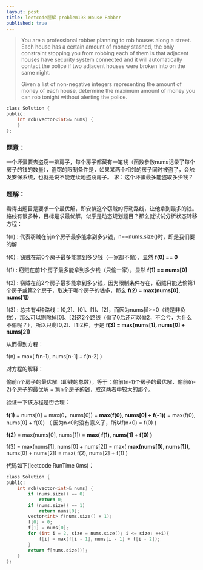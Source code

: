 ```yaml
---
layout: post
title: leetcode题解 problem198 House Robber
published: true
---
```


> You are a professional robber planning to rob houses along a street. Each house has a certain amount of money stashed, the only constraint stopping you from robbing each of them is that adjacent houses have security system connected and it will automatically contact the police if two adjacent houses were broken into on the same night.
> 
> Given a list of non-negative integers representing the amount of money of each house, determine the maximum amount of money you can rob tonight without alerting the police.

```c
class Solution {
public:
    int rob(vector<int>& nums) {
    }
};
```


### 题意：
	
一个坏蛋要去盗窃一排房子，每个房子都藏有一笔钱（函数参数nums记录了每个房子的钱的数量），盗窃的限制条件是，如果某两个相邻的房子同时被盗了，会触发安保系统，也就是说不能连续地盗窃房子。
求：这个坏蛋最多能盗取多少钱？

### 题解：

看得出题目是要求一个最优解，即安排这个窃贼的行动路线，让他拿到最多的钱。路线有很多种，目标是求最优解，似乎是动态规划题目？那么就试试分析状态转移方程：

f(n) : 代表窃贼在前n个房子最多能拿到多少钱，n==nums.size()时，即是我们要的解

f(0) : 窃贼在前0个房子最多能拿到多少钱（一家都不偷），显然 **f(0) == 0**

f(1) : 窃贼在前1个房子最多能拿到多少钱（只偷一家），显然 **f(1) == nums[0]**

f(2) : 窃贼在前2个房子最多能拿到多少钱，因为限制条件存在，窃贼只能选偷第1个房子或第2个房子，取决于哪个房子的钱多，那么 **f(2) = max(nums[0], nums[1])**

f(3) : 总共有4种路线：[0,2]、[0]、[1]、[2]，而因为nums[i]>=0（钱是非负数），那么可以剔除掉[0]、[2]这2个路线（偷了0后还可以偷2，不会亏，为什么不偷呢？），所以只剩[0,2]、[1]2种，于是 **f(3) = max(nums[1], nums[0] + nums[2])**

从而得到方程：

f(n) = max( f(n-1), nums[n-1] + f(n-2) ) 

对方程的解释：

偷前n个房子的最优解（即钱的总数），等于：偷前(n-1)个房子的最优解、偷前(n-2)个房子的最优解 + 第n个房子的钱，取这两者中较大的那个。

验证一下该方程是否合理：

**f(1)** = nums[0] = max(0，nums[0]) = **max(f(0), nums[0] + f(-1))** =  max(f(0), nums[0] + f(0)) （ 因为n<0时没有意义了，所以f(n<0) = f(0) )

**f(2)** = max(nums[0], nums[1]) = **max( f(1), nums[1] + f(0) )**

f(3) = max(nums[1], nums[0] + nums[2]) = max( **max(nums[0], nums[1])**, nums[0] + nums[2]) = max( f(2), nums[2] + f(1) )

代码如下(leetcode RunTime 0ms)：

```c
class Solution {
public:
	int rob(vector<int>& nums) {
		if (nums.size() == 0)
			return 0;
		if (nums.size() == 1)
			return nums[0];
		vector<int> f(nums.size() + 1);
		f[0] = 0;
		f[1] = nums[0];
		for (int i = 2, size = nums.size(); i <= size; ++i){
			f[i] = max(f[i - 1]，nums[i - 1] + f[i - 2]);
		}
		return f[nums.size()];
	}
};
```